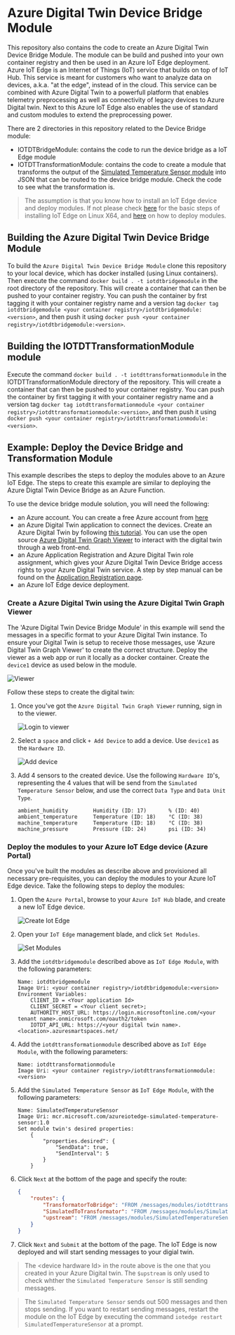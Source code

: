 # Azure Digital Twin Device Bridge Module
This repository also contains the code to create an Azure Digital Twin Device Bridge Module. The module can be build and pushed into your own container registry and then be used in an Azure IoT Edge deployment. Azure IoT Edge is an Internet of Things (IoT) service that builds on top of IoT Hub. This service is meant for customers who want to analyze data on devices, a.k.a. "at the edge", instead of in the cloud. This service can be combined with Azure Digital Twin to a powerfull platform that enables telemetry preprocessing as well as connectivity of legacy devices to Azure Digital twin. Next to this Azure IoT Edge also enables the use of standard and custom modules to extend the preprocessing power.

There are 2 directories in this repository related to the Device Bridge module:
- IOTDTBridgeModule: contains the code to run the device bridge as a IoT Edge module
- IOTDTTransformationModule: contains the code to create a module that transforms the output of the [Simulated Temperature Sensor module](https://azuremarketplace.microsoft.com/en-us/marketplace/apps/microsoft.edge-simulated-temperature-sensor-ga?tab=Overview) into JSON that can be routed to the device bridge module. Check the code to see what the transformation is.

> The assumption is that you know how to install an IoT Edge device and deploy modules. If not please check [here](https://docs.microsoft.com/en-us/azure/iot-edge/how-to-install-iot-edge-linux) for the basic steps of installing IoT Edge on Linux X64, and [here](https://docs.microsoft.com/en-us/azure/iot-edge/how-to-deploy-modules-portal) on how to deploy modules.

## Building the Azure Digital Twin Device Bridge Module
To build the `Azure Digital Twin Device Bridge Module` clone this repository to your local device, which has docker installed (using Linux containers). Then execute the command `docker build . -t iotdtbridgemodule` in the root directory of the repository. This will create a container that can then be pushed to your container registry. You can push the container by frst tagging it with your container registry name and a version tag `docker tag iotdtbridgemodule <your container registry>/iotdtbridgemodule:<version>`, and then push it using `docker push <your container registry>/iotdtbridgemodule:<version>`. 

## Building the IOTDTTransformationModule module
Execute the command `docker build . -t iotdttransformationmodule` in the IOTDTTransformationModule directory of the repository. This will create a container that can then be pushed to your container registry. You can push the container by first tagging it with your container registry name and a version tag `docker tag iotdttransformationmodule <your container registry>/iotdttransformationmodule:<version>`, and then push it using `docker push <your container registry>/iotdttransformationmodule:<version>`. 

## Example: Deploy the Device Bridge and Transformation Module
This example describes the steps to deploy the modules above to an Azure IoT Edge. The steps to create this example are similar to deploying the Azure Digtal Twin Device Bridge as an Azure Function.

To use the device bridge module solution, you will need the following:
- an Azure account. You can create a free Azure account from [here](https://aka.ms/aft-iot)
- an Azure Digital Twin application to connect the devices. Create an Azure Digital Twin by following [this tutorial](https://docs.microsoft.com/en-us/azure/digital-twins/tutorial-facilities-setup). You can use the open source [Azure Digital Twin Graph Viewer](https://github.com/Azure/azure-digital-twins-graph-viewer) to interact with the digital twin through a web front-end.
- an Azure Application Registration and Azure Digital Twin role assignment, which gives your Azure Digital Twin Device Bridge access rights to your Azure Digital Twin service. A step by step manual can be found on the [Application Registration page](APPLICATIONREGISTRATION.md).
- an Azure IoT Edge device deployment.

### Create a Azure Digital Twin using the Azure Digital Twin Graph Viewer
The 'Azure Digital Twin Device Bridge Module' in this example will send the messages in a specific format to your Azure Digital Twin instance. To ensure your Digital Twin is setup to receive those messages, use 'Azure Digital Twin Graph Viewer' to create the correct structure. Deploy the viewer as a web app or run it locally as a docker container. Create the `device1` device as used below in the module.

![Viewer](assets/digitaltwin.PNG "Viewer")

Follow these steps to create the digital twin:

1. Once you've got the `Azure Digital Twin Graph Viewer` running, sign in to the viewer.

    ![Login to viewer](assets/Appreg_8.png "Login to viewer")

2. Select a `space` and click `+ Add Device` to add a device. Use `device1` as the `Hardware ID`.

    ![Add device](assets/add_device.PNG "Add device")

3. Add 4 sensors to the created device. Use the following `Hardware ID`'s, representing the 4 values that will be send from the `Simulated Temperature Sensor` below, and use the correct `Data Type` and `Data Unit Type`.
    ```
    ambient_humidity        Humidity (ID: 17)       % (ID: 40)
    ambient_temperature     Temperature (ID: 18)    °C (ID: 38)
    machine_temperature     Temperature (ID: 18)    °C (ID: 38)
    machine_pressure        Pressure (ID: 24)       psi (ID: 34)
    ```

### Deploy the modules to your Azure IoT Edge device (Azure Portal)
Once you've built the modules as describe above and provisioned all necessary pre-requisites, you can deploy the modules to your Azure IoT Edge device. Take the following steps to deploy the modules:
1. Open the `Azure Portal`, browse to your `Azure IoT Hub` blade, and create a new IoT Edge device.

    ![Create Iot Edge](assets/newiotedgedevice.PNG "Create Iot Edge")

2. Open your `IoT Edge` management blade, and click `Set Modules`.

    ![Set Modules](assets/iotedgeblade.PNG "Set Modules")

3. Add the `iotdtbridgemodule` described above as `IoT Edge Module`, with the following parameters:
    ```
    Name: iotdtbridgemodule
    Image Uri: <your container registry>/iotdtbridgemodule:<version>
    Environment Variables:
        ClIENT_ID = <Your application Id>
        CLIENT_SECRET = <Your client secret>;
        AUTHORITY_HOST_URL: https://login.microsoftonline.com/<your tenant name>.onmicrosoft.com/oauth2/token
        IOTDT_API_URL: https://<your digital twin name>.<location>.azuresmartspaces.net/
    ```

4. Add the `iotdttransformationmodule` described above as `IoT Edge Module`, with the following parameters:
    ```
    Name: iotdttransformationmodule
    Image Uri: <your container registry>/iotdttransformationmodule:<version>
    ```

5. Add the `Simulated Temperature Sensor` as `IoT Edge Module`, with the following parameters:
    ```
    Name: SimulatedTemperatureSensor
    Image Uri: mcr.microsoft.com/azureiotedge-simulated-temperature-sensor:1.0
    Set module twin's desired properties:
        {
            "properties.desired": {
                "SendData": true,
                "SendInterval": 5
            }
        }
    ```

6. Click `Next` at the bottom of the page and specify the route:
    ```json
    {
        "routes": {
            "TransformatorToBridge": "FROM /messages/modules/iotdttransformationmodule/outputs/* INTO BrokeredEndpoint(\"/modules/iotdtbridgemodule/inputs/iotc\")",
            "SimulatedToTransformator": "FROM /messages/modules/SimulatedTemperatureSensor/outputs/* INTO BrokeredEndpoint(\"/modules/iotdttransformationmodule/inputs/<device hardware Id>\")",
            "upstream": "FROM /messages/modules/SimulatedTemperatureSensor/outputs/* INTO $upstream"
        }
    }
    ```

7. Click `Next` and `Submit` at the bottom of the page. The IoT Edge is now deployed and will start sending messages to your digial twin.

> The &lt;device hardware Id&gt; in the route above is the one that you created in your Azure Digital twin. The `$upstream` is only used to check whther the `Simulated Temperature Sensor` is still sending messages.

> The `Simulated Temperature Sensor` sends out 500 messages and then stops sending. If you want to restart sending messages, restart the module on the IoT Edge by executing the command `iotedge restart SimulatedTemperatureSensor` at a prompt.

